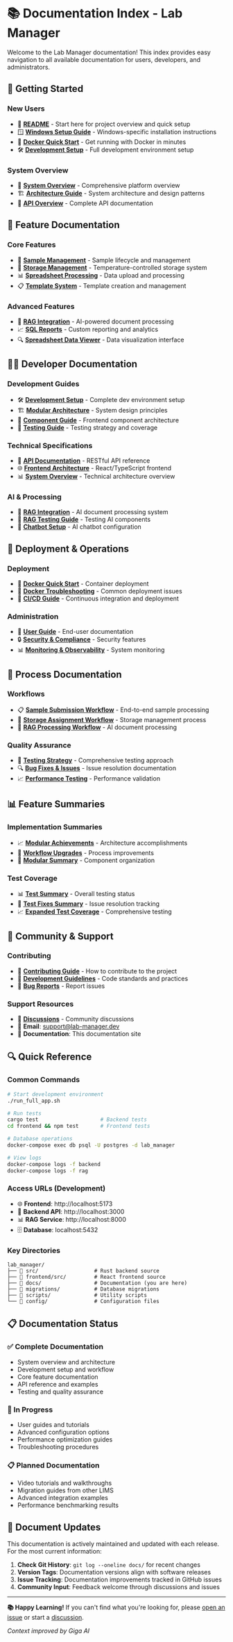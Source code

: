 # 📚 Documentation Index - Lab Manager

Welcome to the Lab Manager documentation! This index provides easy navigation to all available documentation for users, developers, and administrators.

## 🚀 Getting Started

### **New Users**
- 🌟 [**README**](../README.md) - Start here for project overview and quick setup
- 🪟 [**Windows Setup Guide**](../README-Windows.md) - Windows-specific installation instructions
- 🐳 [**Docker Quick Start**](DOCKER_QUICK_START.md) - Get running with Docker in minutes
- 🛠️ [**Development Setup**](DEVELOPMENT_SETUP.md) - Full development environment setup

### **System Overview**
- 🔬 [**System Overview**](SYSTEM_OVERVIEW.md) - Comprehensive platform overview
- 🏗️ [**Architecture Guide**](MODULAR_ARCHITECTURE.md) - System architecture and design patterns
- 🔧 [**API Overview**](API_OVERVIEW.md) - Complete API documentation

## 🧪 Feature Documentation

### **Core Features**
- 🧬 [**Sample Management**](SAMPLE_EDITING_FEATURE.md) - Sample lifecycle and management
- 🏪 [**Storage Management**](storage-management-flows.md) - Temperature-controlled storage system
- 📊 [**Spreadsheet Processing**](SPREADSHEET_SERVICE.md) - Data upload and processing
- 📋 [**Template System**](TEMPLATE_EDITING_FEATURE.md) - Template creation and management

### **Advanced Features**
- 🤖 [**RAG Integration**](RAG_INTEGRATION.md) - AI-powered document processing
- 📈 [**SQL Reports**](SQL_REPORTS_FEATURE.md) - Custom reporting and analytics
- 🔍 [**Spreadsheet Data Viewer**](FRONTEND_SPREADSHEET_GUIDE.md) - Data visualization interface

## 👨‍💻 Developer Documentation

### **Development Guides**
- 🛠️ [**Development Setup**](DEVELOPMENT_SETUP.md) - Complete dev environment setup
- 🏗️ [**Modular Architecture**](MODULAR_ARCHITECTURE.md) - System design principles
- 🧩 [**Component Guide**](COMPONENT_GUIDE.md) - Frontend component architecture
- 🧪 [**Testing Guide**](EXPANDED_TEST_COVERAGE.md) - Testing strategy and coverage

### **Technical Specifications**
- 🔧 [**API Documentation**](API_OVERVIEW.md) - RESTful API reference
- 🌐 [**Frontend Architecture**](FRONTEND_ARCHITECTURE.md) - React/TypeScript frontend
- 📊 [**System Overview**](SYSTEM_OVERVIEW.md) - Technical architecture overview

### **AI & Processing**
- 🤖 [**RAG Integration**](RAG_INTEGRATION.md) - AI document processing system
- 🔬 [**RAG Testing Guide**](RAG_TESTING_GUIDE.md) - Testing AI components
- 💬 [**Chatbot Setup**](RAG_CHATBOT_SETUP.md) - AI chatbot configuration

## 🚀 Deployment & Operations

### **Deployment**
- 🐳 [**Docker Quick Start**](DOCKER_QUICK_START.md) - Container deployment
- 🔧 [**Docker Troubleshooting**](DOCKER_TROUBLESHOOTING.md) - Common deployment issues
- 🚀 [**CI/CD Guide**](CI_CD_GUIDE.md) - Continuous integration and deployment

### **Administration**
- 👥 [**User Guide**](user-guide/) - End-user documentation
- 🔒 [**Security & Compliance**](SYSTEM_OVERVIEW.md#security--compliance) - Security features
- 📊 [**Monitoring & Observability**](SYSTEM_OVERVIEW.md#monitoring--observability) - System monitoring

## 🔄 Process Documentation

### **Workflows**
- 📋 [**Sample Submission Workflow**](SYSTEM_OVERVIEW.md#workflow-examples) - End-to-end sample processing
- 🏪 [**Storage Assignment Workflow**](SYSTEM_OVERVIEW.md#workflow-examples) - Storage management process
- 🤖 [**RAG Processing Workflow**](RAG_INTEGRATION.md) - AI document processing

### **Quality Assurance**
- 🧪 [**Testing Strategy**](EXPANDED_TEST_COVERAGE.md) - Comprehensive testing approach
- 🔍 [**Bug Fixes & Issues**](BUG_FIXES_SAMPLE_MODAL_BATCH_API.md) - Issue resolution documentation
- 📈 [**Performance Testing**](TEST_SUMMARY.md) - Performance validation

## 📊 Feature Summaries

### **Implementation Summaries**
- 📈 [**Modular Achievements**](MODULAR_ACHIEVEMENTS.md) - Architecture accomplishments
- 🔄 [**Workflow Upgrades**](WORKFLOW_UPGRADES_SUMMARY.md) - Process improvements
- 🧩 [**Modular Summary**](MODULAR_SUMMARY.md) - Component organization

### **Test Coverage**
- 📊 [**Test Summary**](TEST_SUMMARY.md) - Overall testing status
- 🔧 [**Test Fixes Summary**](TEST_FIXES_SUMMARY.md) - Issue resolution tracking
- 📈 [**Expanded Test Coverage**](EXPANDED_TEST_COVERAGE.md) - Comprehensive testing

## 🤝 Community & Support

### **Contributing**
- 📝 [**Contributing Guide**](CONTRIBUTING.md) - How to contribute to the project
- 🔧 [**Development Guidelines**](../README.md#development) - Code standards and practices
- 🐛 [**Bug Reports**](https://github.com/poglesbyg/lab_manager/issues) - Report issues

### **Support Resources**
- 💬 [**Discussions**](https://github.com/poglesbyg/lab_manager/discussions) - Community discussions
- 📧 **Email**: support@lab-manager.dev
- 📖 **Documentation**: This documentation site

## 🔍 Quick Reference

### **Common Commands**
```bash
# Start development environment
./run_full_app.sh

# Run tests
cargo test                    # Backend tests
cd frontend && npm test       # Frontend tests

# Database operations
docker-compose exec db psql -U postgres -d lab_manager

# View logs
docker-compose logs -f backend
docker-compose logs -f rag
```

### **Access URLs (Development)**
- 🌐 **Frontend**: http://localhost:5173
- 🔧 **Backend API**: http://localhost:3000
- 📊 **RAG Service**: http://localhost:8000
- 🗄️ **Database**: localhost:5432

### **Key Directories**
```
lab_manager/
├── 📁 src/                  # Rust backend source
├── 📁 frontend/src/         # React frontend source
├── 📁 docs/                 # Documentation (you are here)
├── 📁 migrations/           # Database migrations
├── 📁 scripts/              # Utility scripts
└── 📁 config/               # Configuration files
```

## 📋 Documentation Status

### **✅ Complete Documentation**
- System overview and architecture
- Development setup and workflow
- Core feature documentation
- API reference and examples
- Testing and quality assurance

### **🚧 In Progress**
- User guides and tutorials
- Advanced configuration options
- Performance optimization guides
- Troubleshooting procedures

### **📋 Planned Documentation**
- Video tutorials and walkthroughs
- Migration guides from other LIMS
- Advanced integration examples
- Performance benchmarking results

## 🔄 Document Updates

This documentation is actively maintained and updated with each release. For the most current information:

1. **Check Git History**: `git log --oneline docs/` for recent changes
2. **Version Tags**: Documentation versions align with software releases
3. **Issue Tracking**: Documentation improvements tracked in GitHub issues
4. **Community Input**: Feedback welcome through discussions and issues

---

**📚 Happy Learning!** If you can't find what you're looking for, please [open an issue](https://github.com/poglesbyg/lab_manager/issues) or start a [discussion](https://github.com/poglesbyg/lab_manager/discussions).

*Context improved by Giga AI* 
